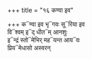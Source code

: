 +++
title = "१६ कण्वा इव"

+++
क᳓ण्वा इव भृ᳓गवः सू᳓रिया इव  
वि᳓श्वम् इ᳓द् धीत᳓म् आनशुः  
इ᳓न्द्रं स्तो᳓मेभिर् मह᳓यन्त आय᳓वः  
प्रिय᳓मेधासो अस्वरन्